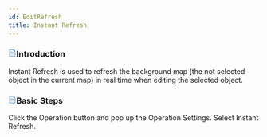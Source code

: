 ```yaml
---
id: EditRefresh
title: Instant Refresh
---
```

### ![](../../img/read.gif)Introduction

Instant Refresh is used to refresh the background map (the not selected object in the current map) in real time when editing the selected object.

### ![](../../img/read.gif)Basic Steps

Click the Operation button and pop up the Operation Settings. Select Instant Refresh.